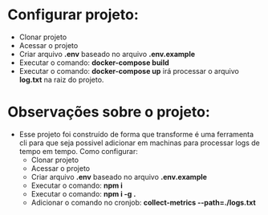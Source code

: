 Configurar projeto:
====================

- Clonar projeto
- Acessar o projeto
- Criar arquivo **.env** baseado no arquivo **.env.example**
- Executar o comando: **docker-compose build**
- Executar o comando: **docker-compose up** irá processar o arquivo **log.txt** na raiz do projeto.


Observações sobre o projeto:
============================
- Esse projeto foi construído de forma que transforme é uma ferramenta cli para que seja possivel adicionar em machinas para processar logs de tempo em tempo. Como configurar:
    - Clonar projeto
    - Acessar o projeto
    - Criar arquivo **.env** baseado no arquivo **.env.example**
    - Executar o comando: **npm i**
    - Executar o comando: **npm i -g .**
    - Adicionar o comando no cronjob: **collect-metrics --path=./logs.txt**
